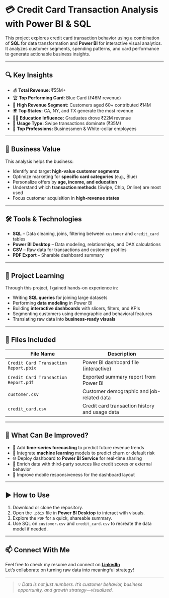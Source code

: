 # 💳 Credit Card Transaction Analysis with Power BI & SQL

This project explores credit card transaction behavior using a combination of **SQL** for data transformation and **Power BI** for interactive visual analytics. It analyzes customer segments, spending patterns, and card performance to generate actionable business insights.

---

## 🔍 Key Insights

- 💰 **Total Revenue:** ₹55M+
- 🏆 **Top Performing Card:** Blue Card (₹46M revenue)
- 👥 **High Revenue Segment:** Customers aged 60+ contributed ₹14M
- 🌍 **Top States:** CA, NY, and TX generate the most revenue
- 🧑‍🎓 **Education Influence:** Graduates drove ₹22M revenue
- 🧾 **Usage Type:** Swipe transactions dominate (₹35M)
- 💼 **Top Professions:** Businessmen & White-collar employees

---

## 🧠 Business Value

This analysis helps the business:

- Identify and target **high-value customer segments**
- Optimize marketing for **specific card categories** (e.g., Blue)
- Personalize offers by **age, income, and education**
- Understand which **transaction methods** (Swipe, Chip, Online) are most used
- Focus customer acquisition in **high-revenue states**

---

## 🛠 Tools & Technologies

- **SQL** – Data cleaning, joins, filtering between `customer` and `credit_card` tables
- **Power BI Desktop** – Data modeling, relationships, and DAX calculations
- **CSV** – Raw data for transactions and customer profiles
- **PDF Export** – Sharable dashboard summary

---

## 📘 Project Learning

Through this project, I gained hands-on experience in:

- Writing **SQL queries** for joining large datasets
- Performing **data modeling** in Power BI
- Building **interactive dashboards** with slicers, filters, and KPIs
- Segmenting customers using demographic and behavioral features
- Translating raw data into **business-ready visuals**

---

## 📁 Files Included

| File Name                           | Description                                      |
|------------------------------------|--------------------------------------------------|
| `Credit Card Transaction Report.pbix` | Power BI dashboard file (interactive)           |
| `Credit Card Transaction Report.pdf` | Exported summary report from Power BI           |
| `customer.csv`                     | Customer demographic and job-related data        |
| `credit_card.csv`                 | Credit card transaction history and usage data  |

---

## 🔧 What Can Be Improved?

- 🔄 Add **time-series forecasting** to predict future revenue trends
- 🧠 Integrate **machine learning** models to predict churn or default risk
- 🌐 Deploy dashboard to **Power BI Service** for real-time sharing
- 🧩 Enrich data with third-party sources like credit scores or external behavior
- 📱 Improve mobile responsiveness for the dashboard layout

---

## ▶️ How to Use

1. Download or clone the repository.
2. Open the `.pbix` file in **Power BI Desktop** to interact with visuals.
3. Explore the `PDF` for a quick, shareable summary.
4. Use SQL on `customer.csv` and `credit_card.csv` to recreate the data model if needed.

---

## 📫 Connect With Me

Feel free to check my resume and connect on **[LinkedIn](https://www.linkedin.com/in/data-analyst-sahil/)**  
Let’s collaborate on turning raw data into meaningful strategy!

---

> 💡 *Data is not just numbers. It’s customer behavior, business opportunity, and growth strategy—visualized.*
